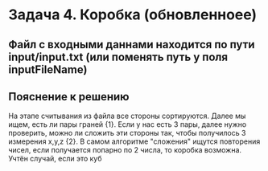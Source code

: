 # Задача 4. Коробка (обновленноее)

## Файл с входными даннами находится по пути input/input.txt (или поменять путь у поля inputFileName)


## Пояснение к решению

На этапе считывания из файла все стороны сортируются. Далее мы ищем, есть ли пары граней {1}. Если у нас есть 3 пары,
далее нужно проверить, можно ли сложить эти стороны так, чтобы получилось 3 измерения x,y,z {2}.
В самом алгоритме "сложения" ищутся повторения чисел, если получается попарно по 2 числа, то коробка возможна. 
Учтён случай, если это куб

